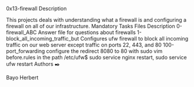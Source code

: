 0x13-firewall
Description

This projects deals with understanding what a firewall is and configuring a firewall on all of our infrastructure.
Mandatory Tasks
Files 	Description
0-firewall_ABC 	Answer file for questions about firewalls
1-block_all_incoming_traffic_but 	Configures ufw firewall to block all incoming traffic on our web server except traffic on ports 22, 443, and 80
100-port_forwarding 	configure the redirect 8080 to 80 with sudo vim before.rules in the path /etc/ufw$ sudo service nginx restart, sudo service ufw restart
Authors ✒️

Bayo Herbert
